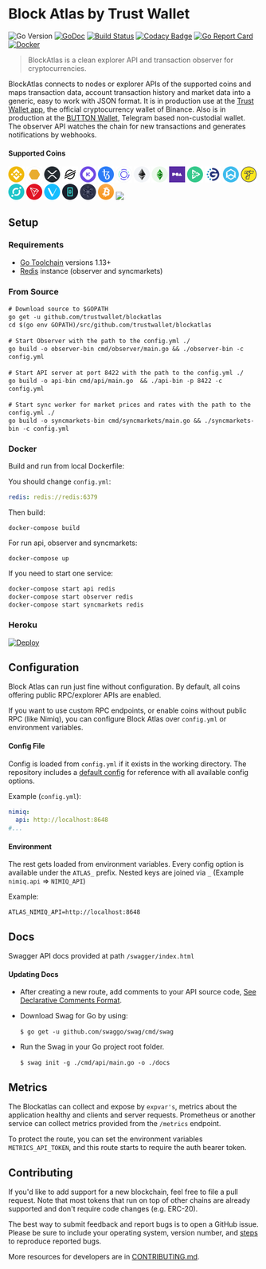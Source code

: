# Block Atlas by Trust Wallet

![Go Version](https://img.shields.io/github/go-mod/go-version/TrustWallet/blockatlas)
[![GoDoc](https://godoc.org/github.com/TrustWallet/blockatlas?status.svg)](https://godoc.org/github.com/TrustWallet/blockatlas)
[![Build Status](https://dev.azure.com/TrustWallet/Trust%20BlockAtlas/_apis/build/status/TrustWallet.blockatlas?branchName=master)](https://dev.azure.com/TrustWallet/Trust%20BlockAtlas/_build/latest?definitionId=27&branchName=master)
[![Codacy Badge](https://api.codacy.com/project/badge/Grade/43834b0c94ad4f6088629aa3e3bb5e94)](https://www.codacy.com/app/TrustWallet/blockatlas?utm_source=github.com&utm_medium=referral&utm_content=TrustWallet/blockatlas&utm_campaign=Badge_Grade)
[![Go Report Card](https://goreportcard.com/badge/trustwallet/blockatlas)](https://goreportcard.com/report/TrustWallet/blockatlas)
[![Docker](https://img.shields.io/docker/cloud/build/trustwallet/blockatlas.svg)](https://hub.docker.com/r/trustwallet/blockatlas)

> BlockAtlas is a clean explorer API and transaction observer for
> cryptocurrencies.

BlockAtlas connects to nodes or explorer APIs of the supported coins and maps
transaction data, account transaction history and market data into a generic,
easy to work with JSON format. It is in production use at the
[Trust Wallet app](https://trustwallet.com/), the official cryptocurrency wallet
of Binance. Also is in production at the
[BUTTON Wallet](https://buttonwallet.com), Telegram based non-custodial wallet.
The observer API watches the chain for new transactions and generates
notifications by webhooks.

#### Supported Coins

<a href="https://binance.com" target="_blank"><img src="https://raw.githubusercontent.com/TrustWallet/tokens/master/coins/714.png" width="32" /></a>
<a href="https://nimiq.com" target="_blank"><img src="https://raw.githubusercontent.com/TrustWallet/tokens/master/coins/242.png" width="32" /></a>
<a href="https://ripple.com" target="_blank"><img src="https://raw.githubusercontent.com/TrustWallet/tokens/master/coins/144.png" width="32" /></a>
<a href="https://stellar.org" target="_blank"><img src="https://raw.githubusercontent.com/TrustWallet/tokens/master/coins/148.png" width="32" /></a>
<a href="https://kin.org" target="_blank"><img src="https://raw.githubusercontent.com/TrustWallet/tokens/master/coins/2017.png" width="32" /></a>
<a href="https://tezos.com" target="_blank"><img src="https://raw.githubusercontent.com/TrustWallet/tokens/master/coins/1729.png" width="32" /></a>
<a href="https://aion.network" target="_blank"><img src="https://raw.githubusercontent.com/TrustWallet/tokens/master/coins/425.png" width="32" /></a>
<a href="https://ethereum.org" target="_blank"><img src="https://raw.githubusercontent.com/TrustWallet/tokens/master/coins/60.png" width="32" /></a>
<a href="https://ethereumclassic.github.io" target="_blank"><img src="https://raw.githubusercontent.com/TrustWallet/tokens/master/coins/61.png" width="32" /></a>
<a href="https://poa.network" target="_blank"><img src="https://raw.githubusercontent.com/TrustWallet/tokens/master/coins/178.png" width="32" /></a>
<a href="https://callisto.network" target="_blank"><img src="https://raw.githubusercontent.com/TrustWallet/tokens/master/coins/820.png" width="32" /></a>
<a href="https://gochain.io" target="_blank"><img src="https://raw.githubusercontent.com/TrustWallet/tokens/master/coins/6060.png" width="32" /></a>
<a href="https://wanchain.org" target="_blank"><img src="https://raw.githubusercontent.com/TrustWallet/tokens/master/coins/5718350.png" width="32" /></a>
<a href="https://thundercore.com" target="_blank"><img src="https://raw.githubusercontent.com/TrustWallet/tokens/master/coins/1001.png" width="32" /></a>
<a href="https://icon.foundation" target="_blank"><img src="https://raw.githubusercontent.com/TrustWallet/tokens/master/coins/74.png" width="32" /></a>
<a href="https://tron.network" target="_blank"><img src="https://raw.githubusercontent.com/TrustWallet/tokens/master/coins/195.png" width="32" /></a>
<a href="https://vechain.org/" target="_blank"><img src="https://raw.githubusercontent.com/TrustWallet/tokens/master/coins/818.png" width="32" /></a>
<a href="https://www.thetatoken.org/" target="_blank"><img src="https://raw.githubusercontent.com/TrustWallet/tokens/master/coins/500.png" width="32" /></a>
<a href="https://cosmos.network/" target="_blank"><img src="https://raw.githubusercontent.com/TrustWallet/tokens/master/coins/118.png" width="32" /></a>
<a href="https://bitcoin.org/" target="_blank"><img src="https://raw.githubusercontent.com/TrustWallet/tokens/master/coins/0.png" width="32" /></a>
<a href="https://harmony.one/" target="_blank"><img src="https://raw.githubusercontent.com/trustwallet/assets/master/blockchains/harmony/info/logo.png" width="32" /></a>

## Setup

### Requirements

- [Go Toolchain](https://golang.org/doc/install) versions 1.13+
- [Redis](https://redis.io/topics/quickstart) instance (observer and
  syncmarkets)

### From Source

```shell
# Download source to $GOPATH
go get -u github.com/trustwallet/blockatlas
cd $(go env GOPATH)/src/github.com/trustwallet/blockatlas

# Start Observer with the path to the config.yml ./
go build -o observer-bin cmd/observer/main.go && ./observer-bin -c config.yml

# Start API server at port 8422 with the path to the config.yml ./
go build -o api-bin cmd/api/main.go  && ./api-bin -p 8422 -c config.yml

# Start sync worker for market prices and rates with the path to the config.yml ./
go build -o syncmarkets-bin cmd/syncmarkets/main.go && ./syncmarkets-bin -c config.yml
```

### Docker

Build and run from local Dockerfile:

You should change `config.yml`:

```yaml
redis: redis://redis:6379
```

Then build:

```shell
docker-compose build
```

For run api, observer and syncmarkets:

```shell
docker-compose up
```

If you need to start one service:

```shell
docker-compose start api redis
docker-compose start observer redis
docker-compose start syncmarkets redis
```

### Heroku

[![Deploy](https://www.herokucdn.com/deploy/button.svg)](https://www.heroku.com/deploy/?template=https://github.com/TrustWallet/blockatlas)

## Configuration

Block Atlas can run just fine without configuration. By default, all coins
offering public RPC/explorer APIs are enabled.

If you want to use custom RPC endpoints, or enable coins without public RPC
(like Nimiq), you can configure Block Atlas over `config.yml` or environment
variables.

#### Config File

Config is loaded from `config.yml` if it exists in the working directory. The
repository includes a [default config](./config.yml) for reference with all
available config options.

Example (`config.yml`):

```yaml
nimiq:
  api: http://localhost:8648
#...
```

#### Environment

The rest gets loaded from environment variables. Every config option is
available under the `ATLAS_` prefix. Nested keys are joined via `_` (Example
`nimiq.api` => `NIMIQ_API`)

Example:

```shell
ATLAS_NIMIQ_API=http://localhost:8648
```

## Docs

Swagger API docs provided at path `/swagger/index.html`

#### Updating Docs

- After creating a new route, add comments to your API source code,
  [See Declarative Comments Format](https://swaggo.github.io/swaggo.io/declarative_comments_format/).
- Download Swag for Go by using:

  `$ go get -u github.com/swaggo/swag/cmd/swag`

- Run the Swag in your Go project root folder.

  `$ swag init -g ./cmd/api/main.go -o ./docs`

## Metrics

The Blockatlas can collect and expose by `expvar's`, metrics about the
application healthy and clients and server requests. Prometheus or another
service can collect metrics provided from the `/metrics` endpoint.

To protect the route, you can set the environment variables `METRICS_API_TOKEN`,
and this route starts to require the auth bearer token.

## Contributing

If you'd like to add support for a new blockchain, feel free to file a pull
request. Note that most tokens that run on top of other chains are already
supported and don't require code changes (e.g. ERC-20).

The best way to submit feedback and report bugs is to open a GitHub issue.
Please be sure to include your operating system, version number, and
[steps](https://gist.github.com/nrollr/eb24336b8fb8e7ba5630) to reproduce
reported bugs.

More resources for developers are in [CONTRIBUTING.md](CONTRIBUTING.md).
